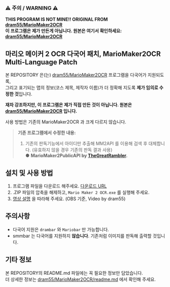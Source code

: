 ### ⚠ 주의 / WARNING ⚠
**__THIS PROGRAM IS NOT MINE!! ORIGINAL FROM [dram55/MarioMaker2OCR](https://github.com/dram55/MarioMaker2OCR)__**   
**__이 프로그램은 제가 만든게 아닙니다. 원본은 여기서 확인하세요: [dram55/MarioMaker2OCR](https://github.com/dram55/MarioMaker2OCR)__**


## 마리오 메이커 2 OCR 다국어 패치, MarioMaker2OCR Multi-Language Patch

본 REPOSITORY 은(는) [dram55/MarioMaker2OCR](https://github.com/dram55/MarioMaker2OCR) 프로그램을 다국어가 지원되도록,   
그리고 표기되는 맵의 정보(코스 제목, 제작자 이름)가 더 정확해 지도록 **제가 임의로 수정한 것**입니다.  


**재차 강조하지만, 이 프로그램은 __제가 직접 만든 것이 아닙니다__. 원본은 [dram55/MarioMaker2OCR](https://github.com/dram55/MarioMaker2OCR) 입니다.**

사용 방법은 기존의 MarioMaker2OCR 과 크게 다르지 않습니다.

> **기존 프로그램에서 수정한 내용:**   
> 
> 1. 기존의 판독기능에서 아이디만 추출해 MM2API 를 이용해 검색 후 대체합니다. (유효하지 않을 경우 기존의 판독 결과 사용)   
> ●  **MarioMaker2PublicAPI by [TheGreatRambler](https://github.com/thegreatrambler).**

## 설치 및 사용 방법
1. 프로그램 파일을 다운로드 해주세요. [다운로드 URL](https://github.com/ArdanKR/MarioMaker2OCR/releases/download/1.0.72/MarioMaker2OCR.zip)
2. .ZIP 파일의 압축을 해제하고, `Mario Maker 2 OCR.exe` 를 실행해 주세요.
3. [영상 설명](https://youtu.be/HsQZIANz1Yc) 을 따라해 주세요. (OBS 기준, Video by dram55)

## 주의사항
* 다국어 지원은 `drambar` 와 `Mariobar` 만 가능합니다.   
* smmbar 는 다국어를 지원하지 **않습니다**. 기존처럼 이미지를 판독해 출력할 것입니다.

## 기타 정보
본 REPOSITORY의 README.md 파일에는 꼭 필요한 정보만 담았습니다.   
더 상세한 정보는 [dram55/MarioMaker2OCR/readme.md](https://github.com/dram55/MarioMaker2OCR/blob/master/readme.md) 에서 확인해 주세요.
